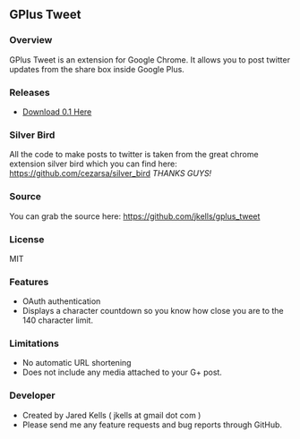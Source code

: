 ## GPlus Tweet ##

### Overview ###
GPlus Tweet is an extension for Google Chrome. It allows you to post twitter updates from the share box inside Google Plus.

### Releases ###
 * [Download 0.1 Here](https://github.com/jkells/gplus_tweet/blob/master/release/gplus-tweet-0.1.crx)

### Silver Bird ###
All the code to make posts to twitter is taken from the great chrome extension silver bird which you can find here: https://github.com/cezarsa/silver_bird *THANKS GUYS!*

### Source ###
You can grab the source here: https://github.com/jkells/gplus_tweet

### License ###
MIT

### Features ###
 * OAuth authentication
 * Displays a character countdown so you know how close you are to the 140 character limit.

### Limitations ###
 * No automatic URL shortening
 * Does not include any media attached to your G+ post.

### Developer ###
 * Created by Jared Kells ( jkells at gmail dot com )
 * Please send me any feature requests and bug reports through GitHub.

